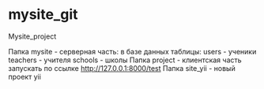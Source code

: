 # mysite_git
Mysite_project


Папка mysite - серверная часть:
  в базе данных таблицы:
  users - ученики
  teachers - учителя
  schools - школы
Папка project - клиентская часть 
запускать по ссылке http://127.0.0.1:8000/test
Папка site_yii - новый проект yii 